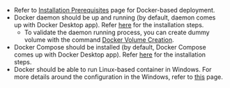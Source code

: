 * Refer to [Installation Prerequisites](../../getting-started/prerequisites.md#installation-prerequisites) page for Docker-based deployment.
* Docker daemon should be up and running (by default, daemon comes up with Docker Desktop app). Refer [here](https://docs.docker.com/engine/install/) for the installation steps.
  * To validate the daemon running process, you can create dummy volume with the command [Docker Volume Creation](../../getting-started/docker/docker.md#docker-volume-creation-optional).
* Docker Compose should be installed (by default, Docker Compose comes up with Docker Desktop app). Refer [here](https://docs.docker.com/compose/install/) for the installation steps.
* Docker should be able to run Linux-based container in Windows. For more details around the configuration in the Windows, refer to [this](https://docs.docker.com/desktop/install/windows-install/) page.


